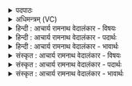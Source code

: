 <details><summary>पदपाठः</summary>

ए꣣व꣢। हि। ए꣣व꣢। ए꣢व। हि। अ꣣ग्ने। एव꣢। हि। इ꣣न्द्र। एव꣢। हि। पू꣣षन्। एव꣢। हि। दे꣣वाः। ॐ ए꣣वा꣡हिदे꣢꣯वाः। ६५०।
</details>

<details><summary>अधिमन्त्रम् (VC)</summary>

- लिङ्गोक्ताः
- प्रजापतिः
- पदपङ्क्तिः
- पञ्चमः
- 0
</details>

<details><summary>हिन्दी : आचार्य रामनाथ वेदालंकार - विषयः</summary>

अगले मन्त्र में पुरीष-पदों से परमात्मा का स्वरूप वर्णित किया गया है। मन्त्रोक्त पाँच खण्ड पाँच पुरीष-पद कहलाते हैं। इनका देवता इन्द्र ही है, क्योंकि शतपथब्राह्मण में कहा गया है कि ‘पुरीष इन्द्र देवतावाले हैं।’ श० ८।७।३।७। ये पद इन्द्र के पूर्णता-द्योतक होने से पुरीष संज्ञावाले हैं। निरुक्त (२।२२) में ‘पुरीष’ की निष्पत्ति पूरणार्थक पॄ अथवा पूर धातु से की गयी है ।
</details>

<details><summary>हिन्दी : आचार्य रामनाथ वेदालंकार - पदार्थः</summary>

पदार्थान्वयभाषाः -  हे इन्द्र परमेश्वर ! (एव हि एव) सचमुच आप ऐसे ही पूर्वोक्त गुणों वाले हो। हे (अग्ने) अग्रनायक इन्द्र परमात्मन् ! (एव हि) सचमुच आप ऐसे ही हो। हे (इन्द्र) परमैश्वर्यवन्, शत्रुविदारक, विद्याविवेक आदि के प्रकाशक जगदीश्वर ! (एव हि) सचमुच आप पूर्वोक्त गुणों से विशिष्ट हो। हे (पूषन्) पुष्टिप्रदाता जगत्पते ! (एव हि) सचमुच आप पूर्वोक्त गुणों से युक्त हो। हे (देवाः) इन्द्र परमेश्वर की अधीनता में रहनेवाले दिव्यगुणविशिष्ट विद्वानो ! (एव हि) सचमुच तुम इन्द्र परमेश्वर की प्रजा हो ॥१०॥ अन्तिम ‘पुरीष पद’ भी इन्द्र-विषयक ही है, जैसा कि शतपथकार कहते हैं—‘क्योंकि इन्द्र में ही सब देवता स्थित हैं, अतः इन्द्र को सर्वदेवतात्मक कहा गया है’ (श० १।६।३।२२) ॥१०॥
</details>

<details><summary>हिन्दी : आचार्य रामनाथ वेदालंकार - भावार्थः</summary>

भावार्थभाषाः -  इन्द्र परमात्मा में सचमुच मघवत्व, शचीपतित्व, प्रचेतनत्व, शक्रत्व, मंहिष्ठत्व, शविष्ठत्व, वज्रित्व, जेतृत्व आदि वेदोक्त गुण विद्यमान हैं, जिनका सबको अनुकरण करना चाहिए ॥१०॥
</details>

<details><summary>संस्कृत : आचार्य रामनाथ वेदालंकार - विषयः</summary>

अथ पुरीषपदैः परमात्मनः स्वरूपमाह। इमानि पञ्च पुरीषपदानीत्युच्यन्ते। एतेषां देवता इन्द्र एव, ‘ऐन्द्रं हि पुरीषम्। श० ८।७।३।७’ इति स्मरणात्। इन्द्रस्य पूर्णताद्योतकानि पदानीमानि, तस्मात् पुरीषपदानि। ‘पुरीषं पृणातेः पूरयतेर्वा’ इति हि निरुक्तम् (२।२२)।
</details>

<details><summary>संस्कृत : आचार्य रामनाथ वेदालंकार - पदार्थः</summary>

पदार्थान्वयभाषाः -  हे इन्द्र परमेश्वर ! (एव हि एव) एवं खलु एवम्, सत्यमेव त्वं पूर्वोक्तगुणविशिष्टोऽसीति भावः ॥ हे (अग्ने) अग्रनायक इन्द्र परमात्मन् ! (एव हि) एवमेव खलु, सत्यमेव त्वम् उक्तगुणविशिष्टोऽसि ॥ हे (इन्द्र) परमैश्वर्यवन्, रिपुविदारक, विद्याविवेकादिप्रकाशक जगदीश्वर ! (एव हि) एवमेव किल, सत्यमेव (त्वम्) उक्तगुणविशिष्टोऽसि ॥ हे (पूषन्) परिपोषक इन्द्र जगत्पते ! (एव हि) एवं खलु, सत्यमेव त्वम् उक्तगुणविशिष्टोऽसि ॥ हे (देवाः) इन्द्राख्यपरमेश्वराधीनाः दिव्यगुणविशिष्टा विद्वांसः ! (एव हि) सत्यं खलु यूयम् इन्द्रस्य प्रजाः स्थ ॥ (एवा) संहितायां ‘निपातस्य च’ अ० ६।३।१३६ इति दीर्घः। (पूषन्) अथ यद् रश्मिपोषं पुष्यति तत् पूषा भवति, निरु० १२।१७। (देवाः) ‘अथ यदिन्द्रे सर्वा देवतास्तत्स्थानाः, तस्मादाहुः इन्द्रः सर्वा देवताः।’ श० १।६।३।२२ ॥१०॥
</details>

<details><summary>संस्कृत : आचार्य रामनाथ वेदालंकार - भावार्थः</summary>

भावार्थभाषाः -  इन्द्रे परमात्मनि सत्यमेव मघवत्व-शचीपतित्व-प्रचेतनत्व- शक्रत्व-मंहिष्ठत्व-शविष्ठत्व-वज्रित्व-जेतृत्वप्रभृतयो वेदोक्ता गुणाः सन्ति, ये सर्वैरनुकरणीयाः ॥१०॥ इति बरेलीमण्डलान्तर्गतफरीदपुरवास्तव्यश्रीमद्गोपालराम-भगवतीदेवी- तनयेन हरिद्वारीयगुरुकुलकाङ्गड़ीविश्वविद्यालयेऽधीतविद्येन विद्यामार्तण्डेन आचार्यरामनाथवेदालङ्कारेण महर्षिदयानन्द- सरस्वतीस्वामिकृतवेदभाष्यशैलीमनुसृत्य विरचिते संस्कृतार्य- भाषाभ्यां समन्विते सुप्रमाणयुक्ते सामवेदभाष्येमहा- नाम्न्यार्चिकः समाप्तिमगात् ॥ वेदवेदखनेत्रेऽब्देपौषेमासिसिते दले । द्वादश्यां गुरुवारे च व्याख्येयं पूर्तिमागता ॥
</details>